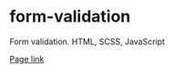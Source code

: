 # form-validation

Form validation. HTML, SCSS, JavaScript

[Page link](https://kvadrofilii.github.io/form-validation/)
